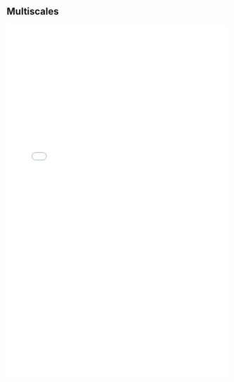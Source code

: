 ## Multiscales

<iframe width="100%" height="800" src="//jsfiddle.net/Zeffirsky/afLb95vu/3/embedded/result,js/" allowfullscreen="allowfullscreen" allowpaymentrequest frameborder="0"></iframe>
